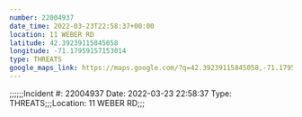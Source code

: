 ```yaml
---
number: 22004937
date_time: 2022-03-23T22:58:37+00:00
location: 11 WEBER RD
latitude: 42.39239115845058
longitude: -71.17959157153014
type: THREATS
google_maps_link: https://maps.google.com/?q=42.39239115845058,-71.17959157153014
---
```


;;;;;;Incident #: 22004937   Date: 2022-03-23 22:58:37   Type: THREATS;;;Location: 11 WEBER RD;;;
